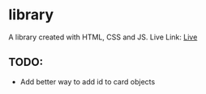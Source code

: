 # library
A library created with HTML, CSS and JS.
Live Link: [Live](https://sleepyadi.github.io/library/)


## TODO:
- Add better way to add id to card objects